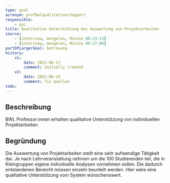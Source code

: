 ```yaml
---
type: goal
acronym: profBwlqualitativerSupport
responsible: 
    - psc
title: Qualitative Unterstützung bei Auswertung von Projektarbeiten
source:
    - [interview, mengelen, Minute 00:23:21]
    - [interview, mengelen, Minute 00:27:00]
partOfLargerGoal: betreuung
history:
    v1:
        date: 2021-06-17
        comment: initially created
    v2:
        date: 2021-06-24
        comment: fix quellen
todo: 
---
```


## Beschreibung

BWL Professor:innen erhalten qualitative Unterstützung von individuellen Projektarbeiten.

## Begründung

Die Auswertung von Projektarbeiten stellt eine sehr aufwendige Tätigkeit dar. Je nach Lehrveranstaltung nehmen um die 100 Studierenden teil, die in Kleingruppen eigene individuelle Analysen vornehmen sollen. Die dadurch entstandenen Bereicht müssen einzeln beurteilt werden. Hier wäre eine qualitative Unterstützung vom System wünschenswert.
